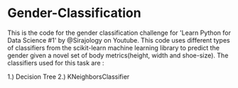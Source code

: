 # Gender-Classification
This is the code for the gender classification challenge for 'Learn Python for Data Science #1' by @Sirajology on Youtube. This code uses different types of classifiers from the scikit-learn machine learning library to predict the gender given a novel set of body metrics(height, width and shoe-size). The classifiers used for this task are :


1.) Decision Tree
2.) KNeighborsClassifier

